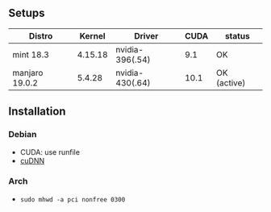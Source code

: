 ## Setups

|   Distro       |      Kernel      |      Driver        | CUDA  |  status    |
| -------------- | ---------------- | ------------------ | ----- | ---------- |
| mint    18.3   | 4.15.18          | nvidia-396(.54)    | 9.1   | OK         |
| manjaro 19.0.2 | 5.4.28           | nvidia-430(.64)    | 10.1  | OK (active)|


## Installation

### Debian
- CUDA: use runfile
- [cuDNN](http://docs.nvidia.com/deeplearning/sdk/cudnn-install/index.html#installlinux-tar)

### Arch
- `sudo mhwd -a pci nonfree 0300`

